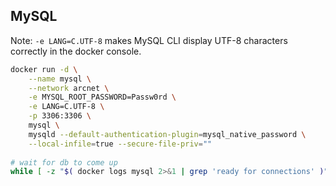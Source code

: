## MySQL

Note: `-e LANG=C.UTF-8` makes MySQL CLI display UTF-8 characters correctly in the docker console.

```bash
docker run -d \
    --name mysql \
    --network arcnet \
    -e MYSQL_ROOT_PASSWORD=Passw0rd \
    -e LANG=C.UTF-8 \
    -p 3306:3306 \
    mysql \
    mysqld --default-authentication-plugin=mysql_native_password \
    --local-infile=true --secure-file-priv=""
    
# wait for db to come up
while [ -z "$( docker logs mysql 2>&1 | grep 'ready for connections' )" ]; do sleep 10; done;    
```  